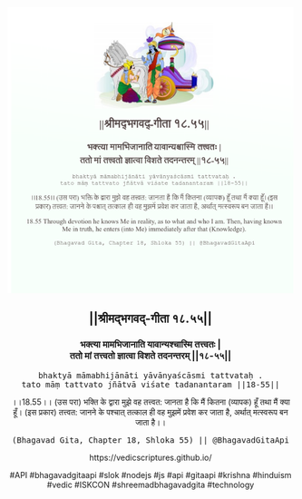 <img src="../../asset/BG_18_55.png"/>
<center><h2>||श्रीमद्‍भगवद्‍-गीता १८.५५||</h2>
<h3>भक्त्या मामभिजानाति यावान्यश्चास्मि तत्त्वतः |<br/>ततो मां तत्त्वतो ज्ञात्वा विशते तदनन्तरम् ||१८-५५||</h3>
<pre>bhaktyā māmabhijānāti yāvānyaścāsmi tattvataḥ .<br/>tato māṃ tattvato jñātvā viśate tadanantaram ||18-55||</pre>
<p>।।18.55।। (उस परा) भक्ति के द्वारा मुझे वह तत्त्वत: जानता है कि मैं कितना (व्यापक) हूँ तथा मैं क्या हूँ। (इस प्रकार) तत्त्वत: जानने के पश्चात् तत्काल ही वह मुझमें प्रवेश कर जाता है, अर्थात् मत्स्वरूप बन जाता है।।</p>
<pre>(Bhagavad Gita, Chapter 18, Shloka 55) || @BhagavadGitaApi</pre><p>https://vedicscriptures.github.io/</p><p>#API #bhagavadgitaapi #slok #nodejs #js #api #gitaapi #krishna #hinduism #vedic #ISKCON #shreemadbhagavadgita #technology</p></center>